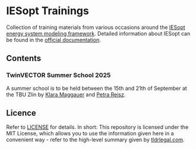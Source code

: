 # IESopt Trainings

Collection of training materials from various occasions around the
[IESopt energy system modeling framework](https://github.com/ait-energy/iesopt). Detailed information about IESopt can
be found in the [official documentation](https://ait-energy.github.io/iesopt/).

## Contents

### TwinVECTOR Summer School 2025

A summer school is to be held between the 15th and 21th of September at the TBU Zlin by [Klara Maggauer](mailto:klara.maggauer@ait.ac.at) and [Petra Reisz](mailto:petra.reisz@ait.ac.at).

## Licence

Refer to [LICENSE](LICENSE) for details. In short: This repository is licensed under the MIT License, which allows you
to use the information given here in a convenient way - refer to the high-level summary given by
[tldrlegal.com](https://www.tldrlegal.com/license/mit-license).
